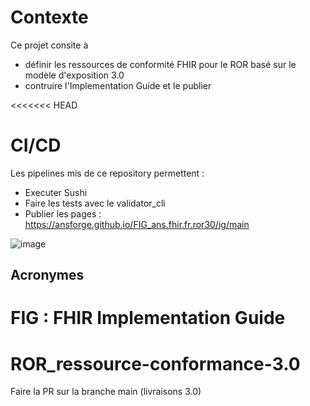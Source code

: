 # Contexte
Ce projet consite à 
* définir les ressources de conformité FHIR pour le ROR basé sur le modèle d'exposition 3.0
* contruire l'Implementation Guide et le publier 

<<<<<<< HEAD
# CI/CD
Les pipelines mis de ce repository permettent : 
* Executer  Sushi
* Faire les tests avec le validator_cli
* Publier les pages :  https://ansforge.github.io/FIG_ans.fhir.fr.ror30/ig/main

![image](https://user-images.githubusercontent.com/101335975/215342980-61686171-e3f8-40c5-865c-efdfc3dd52b4.png)

## Acronymes
FIG : FHIR Implementation Guide
=======

# ROR_ressource-conformance-3.0

Faire la PR sur la branche main (livraisons 3.0)
